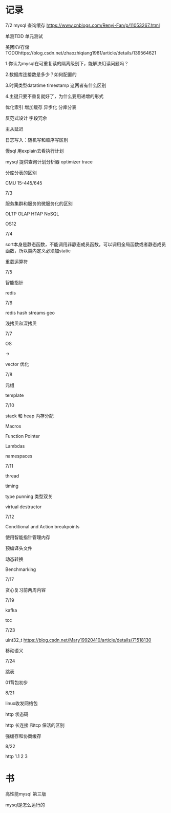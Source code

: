 # 记录

7/2 mysql 查询缓存  https://www.cnblogs.com/Renyi-Fan/p/11053267.html

单测TDD 单元测试

美团KV存储 TODOhttps://blog.csdn.net/zhaozhiqiang1981/article/details/139564621 

1.你认为mysql在可重复读的隔离级别下，能解决幻读问题吗？

2.数据库连接数是多少？如何配置的

3.时间类型datatime timestamp 这两者有什么区别

4.主键只要不重复就好了，为什么要用递增的形式

优化索引  增加缓存     异步化     分库分表

反范式设计 字段冗余

主从延迟

日志写入：随机写和顺序写区别

慢sql 用explain去看执行计划

mysql 提供查询计划分析器 optimizer trace 

分库分表的区别

CMU 15-445/645



7/3

服务集群和服务的微服务化的区别

OLTP OLAP HTAP NoSQL

OS12



7/4

sort本身是静态函数，不能调用非静态成员函数，可以调用全局函数或者静态成员函数，所以类内定义必须加static

重载运算符

7/5

智能指针 

redis

7/6

redis hash streams  geo

浅拷贝和深拷贝

7/7

OS

-> 

vector  优化

7/8

元组

template

7/10

stack 和 heap 内存分配

Macros

Function Pointer

Lambdas

namespaces

7/11

thread

timing

type punning  类型双关

virtual destructor

7/12

Conditional and Action breakpoints

使用智能指针管理内存 

预编译头文件

动态转换

Benchmarking

7/17

贪心复习前两周内容

7/19

kafka 

tcc

7/23

uint32_t https://blog.csdn.net/Mary19920410/article/details/71518130

移动语义

7/24

跳表

01背包初步

8/21

linux收发网络包

http 状态码 

http 长连接 和tcp 保活的区别

强缓存和协商缓存

8/22

http 1.1 2 3 



# 书

高性能mysql 第三版

mysql是怎么运行的